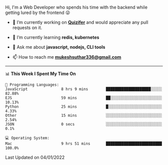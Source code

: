 Hi, I'm a Web Developer who spends his time with the backend while getting lured by the frontend 😜

- 🔭 I’m currently working on **[Quizifer](https://github.com/SutharMukesh/Quizifer/)** and would appreciate any pull requests on it.

- 🌱 I’m currently learning **redis, kubernetes**

- 💬 Ask me about **javascript, nodejs, CLI tools**

- 📫 How to reach me **mukeshsuthar336@gmail.com**

---
<!--START_SECTION:waka-->
📊 **This Week I Spent My Time On** 

```text
💬 Programming Languages: 
JavaScript               8 hrs 9 mins        ████████████████████░░░░░   82.88% 
EJS                      59 mins             ██░░░░░░░░░░░░░░░░░░░░░░░   10.13% 
Python                   25 mins             █░░░░░░░░░░░░░░░░░░░░░░░░   4.33% 
Other                    15 mins             ░░░░░░░░░░░░░░░░░░░░░░░░░   2.54% 
JSON                     0 secs              ░░░░░░░░░░░░░░░░░░░░░░░░░   0.1%

💻 Operating System: 
Mac                      9 hrs 51 mins       █████████████████████████   100.0%

```


 Last Updated on 04/01/2022
<!--END_SECTION:waka-->
